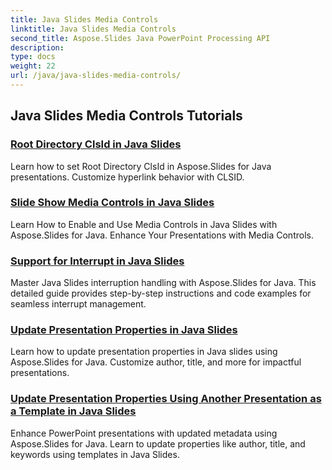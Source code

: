```yaml
---
title: Java Slides Media Controls
linktitle: Java Slides Media Controls
second_title: Aspose.Slides Java PowerPoint Processing API
description: 
type: docs
weight: 22
url: /java/java-slides-media-controls/
---
```


## Java Slides Media Controls Tutorials
### [Root Directory ClsId in Java Slides](./root-directory-clsid-in-java-slides/)
Learn how to set Root Directory ClsId in Aspose.Slides for Java presentations. Customize hyperlink behavior with CLSID.
### [Slide Show Media Controls in Java Slides](./slide-show-media-controls-in-java-slides/)
Learn How to Enable and Use Media Controls in Java Slides with Aspose.Slides for Java. Enhance Your Presentations with Media Controls.
### [Support for Interrupt in Java Slides](./support-for-interrupt-in-java-slides/)
Master Java Slides interruption handling with Aspose.Slides for Java. This detailed guide provides step-by-step instructions and code examples for seamless interrupt management.
### [Update Presentation Properties in Java Slides](./update-presentation-properties-in-java-slides/)
Learn how to update presentation properties in Java slides using Aspose.Slides for Java. Customize author, title, and more for impactful presentations.
### [Update Presentation Properties Using Another Presentation as a Template in Java Slides](./update-presentation-properties-using-another-presentation-as-a-template-in-java-slides/)
Enhance PowerPoint presentations with updated metadata using Aspose.Slides for Java. Learn to update properties like author, title, and keywords using templates in Java Slides.
